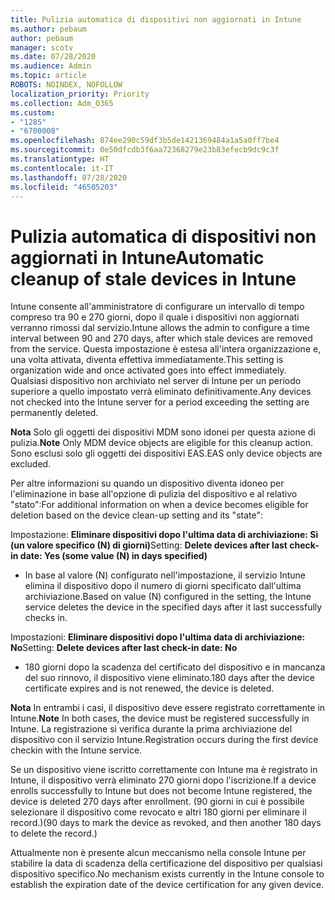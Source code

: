 ```yaml
---
title: Pulizia automatica di dispositivi non aggiornati in Intune
ms.author: pebaum
author: pebaum
manager: scotv
ms.date: 07/28/2020
ms.audience: Admin
ms.topic: article
ROBOTS: NOINDEX, NOFOLLOW
localization_priority: Priority
ms.collection: Adm_O365
ms.custom:
- "1285"
- "6700008"
ms.openlocfilehash: 874ee290c59df3b5de1421369484a1a5a0ff7be4
ms.sourcegitcommit: 0e50dfcdb3f6aa72368279e23b83efecb9dc9c3f
ms.translationtype: HT
ms.contentlocale: it-IT
ms.lasthandoff: 07/28/2020
ms.locfileid: "46505203"
---
```

# <a name="automatic-cleanup-of-stale-devices-in-intune"></a><span data-ttu-id="e7fb6-102">Pulizia automatica di dispositivi non aggiornati in Intune</span><span class="sxs-lookup"><span data-stu-id="e7fb6-102">Automatic cleanup of stale devices in Intune</span></span>

<span data-ttu-id="e7fb6-103">Intune consente all'amministratore di configurare un intervallo di tempo compreso tra 90 e 270 giorni, dopo il quale i dispositivi non aggiornati verranno rimossi dal servizio.</span><span class="sxs-lookup"><span data-stu-id="e7fb6-103">Intune allows the admin to configure a time interval between 90 and 270 days, after which stale devices are removed from the service.</span></span> <span data-ttu-id="e7fb6-104">Questa impostazione è estesa all'intera organizzazione e, una volta attivata, diventa effettiva immediatamente.</span><span class="sxs-lookup"><span data-stu-id="e7fb6-104">This setting is organization wide and once activated goes into effect immediately.</span></span> <span data-ttu-id="e7fb6-105">Qualsiasi dispositivo non archiviato nel server di Intune per un periodo superiore a quello impostato verrà eliminato definitivamente.</span><span class="sxs-lookup"><span data-stu-id="e7fb6-105">Any devices not checked into the Intune server for a period exceeding the setting are permanently deleted.</span></span>

<span data-ttu-id="e7fb6-106">**Nota** Solo gli oggetti dei dispositivi MDM sono idonei per questa azione di pulizia.</span><span class="sxs-lookup"><span data-stu-id="e7fb6-106">**Note** Only MDM device objects are eligible for this cleanup action.</span></span> <span data-ttu-id="e7fb6-107">Sono esclusi solo gli oggetti dei dispositivi EAS.</span><span class="sxs-lookup"><span data-stu-id="e7fb6-107">EAS only device objects are excluded.</span></span>

<span data-ttu-id="e7fb6-108">Per altre informazioni su quando un dispositivo diventa idoneo per l'eliminazione in base all'opzione di pulizia del dispositivo e al relativo "stato":</span><span class="sxs-lookup"><span data-stu-id="e7fb6-108">For additional information on when a device becomes eligible for deletion based on the device clean-up setting and its "state":</span></span>

<span data-ttu-id="e7fb6-109">Impostazione: **Eliminare dispositivi dopo l'ultima data di archiviazione: Sì (un valore specifico (N) di giorni)**</span><span class="sxs-lookup"><span data-stu-id="e7fb6-109">Setting: **Delete devices after last check-in date: Yes (some value (N) in days specified)**</span></span>

- <span data-ttu-id="e7fb6-110">In base al valore (N) configurato nell'impostazione, il servizio Intune elimina il dispositivo dopo il numero di giorni specificato dall'ultima archiviazione.</span><span class="sxs-lookup"><span data-stu-id="e7fb6-110">Based on value (N) configured in the setting, the Intune service deletes the device in the specified days after it last successfully checks in.</span></span>

<span data-ttu-id="e7fb6-111">Impostazioni: **Eliminare dispositivi dopo l'ultima data di archiviazione: No**</span><span class="sxs-lookup"><span data-stu-id="e7fb6-111">Setting:  **Delete devices after last check-in date: No**</span></span>

- <span data-ttu-id="e7fb6-112">180 giorni dopo la scadenza del certificato del dispositivo e in mancanza del suo rinnovo, il dispositivo viene eliminato.</span><span class="sxs-lookup"><span data-stu-id="e7fb6-112">180 days after the device certificate expires and is not renewed, the device is deleted.</span></span>

<span data-ttu-id="e7fb6-113">**Nota** In entrambi i casi, il dispositivo deve essere registrato correttamente in Intune.</span><span class="sxs-lookup"><span data-stu-id="e7fb6-113">**Note** In both cases, the device must be registered successfully in Intune.</span></span> <span data-ttu-id="e7fb6-114">La registrazione si verifica durante la prima archiviazione del dispositivo con il servizio Intune.</span><span class="sxs-lookup"><span data-stu-id="e7fb6-114">Registration occurs during the first device checkin with the Intune service.</span></span>

<span data-ttu-id="e7fb6-115">Se un dispositivo viene iscritto correttamente con Intune ma è registrato in Intune, il dispositivo verrà eliminato 270 giorni dopo l'iscrizione.</span><span class="sxs-lookup"><span data-stu-id="e7fb6-115">If a device enrolls successfully to Intune but does not become Intune registered, the device is deleted 270 days after enrollment.</span></span> <span data-ttu-id="e7fb6-116">(90 giorni in cui è possibile selezionare il dispositivo come revocato e altri 180 giorni per eliminare il record.)</span><span class="sxs-lookup"><span data-stu-id="e7fb6-116">(90 days to mark the device as revoked, and then another 180 days to delete the record.)</span></span>

<span data-ttu-id="e7fb6-117">Attualmente non è presente alcun meccanismo nella console Intune per stabilire la data di scadenza della certificazione del dispositivo per qualsiasi dispositivo specifico.</span><span class="sxs-lookup"><span data-stu-id="e7fb6-117">No mechanism exists currently in the Intune console to establish the expiration date of the device certification for any given device.</span></span>